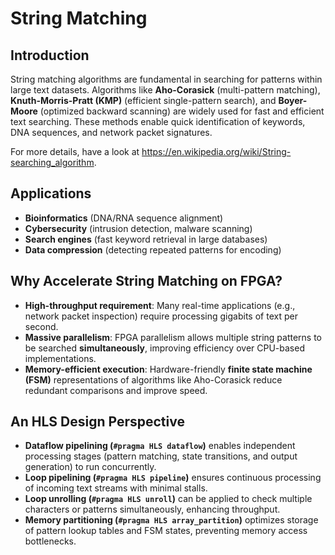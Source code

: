 # String Matching

## Introduction  
String matching algorithms are fundamental in searching for patterns within large text datasets. Algorithms like **Aho-Corasick** (multi-pattern matching), **Knuth-Morris-Pratt (KMP)** (efficient single-pattern search), and **Boyer-Moore** (optimized backward scanning) are widely used for fast and efficient text searching. These methods enable quick identification of keywords, DNA sequences, and network packet signatures.  

For more details, have a look at https://en.wikipedia.org/wiki/String-searching_algorithm.

## Applications
- **Bioinformatics** (DNA/RNA sequence alignment)  
- **Cybersecurity** (intrusion detection, malware scanning)  
- **Search engines** (fast keyword retrieval in large databases)  
- **Data compression** (detecting repeated patterns for encoding)  

## Why Accelerate String Matching on FPGA?  
- **High-throughput requirement**: Many real-time applications (e.g., network packet inspection) require processing gigabits of text per second.  
- **Massive parallelism**: FPGA parallelism allows multiple string patterns to be searched **simultaneously**, improving efficiency over CPU-based implementations.  
- **Memory-efficient execution**: Hardware-friendly **finite state machine (FSM)** representations of algorithms like Aho-Corasick reduce redundant comparisons and improve speed.  

## An HLS Design Perspective 
- **Dataflow pipelining (`#pragma HLS dataflow`)** enables independent processing stages (pattern matching, state transitions, and output generation) to run concurrently.  
- **Loop pipelining (`#pragma HLS pipeline`)** ensures continuous processing of incoming text streams with minimal stalls.  
- **Loop unrolling (`#pragma HLS unroll`)** can be applied to check multiple characters or patterns simultaneously, enhancing throughput.  
- **Memory partitioning (`#pragma HLS array_partition`)** optimizes storage of pattern lookup tables and FSM states, preventing memory access bottlenecks.  

